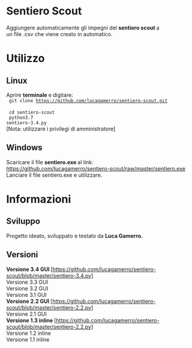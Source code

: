 # Sentiero Scout
Aggiungere automaticamente gli impegni del <b> sentiero scout </b> a <br>
un file .csv che viene creato in automatico.

# Utilizzo
## Linux
Aprire <b> terminale </b> e digitare: <br>
<code> git clone https://github.com/lucagamerro/sentiero-scout.git </code> <br>
<code> cd sentiero-scout </code> <br>
<code> python3.7 sentiero-3.4.py </code> <br>
[Nota: utilizzare i privilegi di amministratore]
## Windows
Scaricare il file <b> sentiero.exe </b> al link: <br>
https://github.com/lucagamerro/sentiero-scout/raw/master/sentiero.exe <br>
Lanciare il file sentiero.exe e utilizzare. <br>
#  Informazioni 
## Sviluppo
Progetto ideato, sviluppato e testato da <b> Luca Gamerro. </b> <br>
## Versioni
<b> Versione 3.4 GUI </b> [https://github.com/lucagamerro/sentiero-scout/blob/master/sentiero-3.4.py] <br>
Versione 3.3 GUI <br>
Versione 3.2 GUI <br>
Versione 3.1 GUI <br>
<b> Versione 2.2 GUI </b> [https://github.com/lucagamerro/sentiero-scout/blob/master/sentiero-2.2.py] <br>
Versione 2.1 GUI <br>
<b> Versione 1.3 inline </b> [https://github.com/lucagamerro/sentiero-scout/blob/master/sentiero-2.2.py] <br>
Versione 1.2 inline <br>
Versione 1.1 inline <br>
